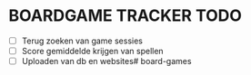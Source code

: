 # BOARDGAME TRACKER TODO
- [ ] Terug zoeken van game sessies
- [ ] Score gemiddelde krijgen van spellen
- [ ] Uploaden van db en websites#   b o a r d - g a m e s  
 